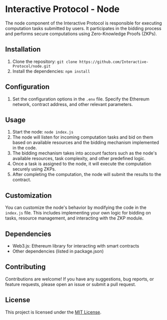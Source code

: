 # Interactive Protocol - Node

The node component of the Interactive Protocol is responsible for executing computation tasks submitted by users. It participates in the bidding process and performs secure computations using Zero-Knowledge Proofs (ZKPs).

## Installation

1. Clone the repository: `git clone https://github.com/Interactive-Protocol/node.git`
2. Install the dependencies: `npm install`

## Configuration

1. Set the configuration options in the `.env` file. Specify the Ethereum network, contract address, and other relevant parameters.

## Usage

1. Start the node: `node index.js`
2. The node will listen for incoming computation tasks and bid on them based on available resources and the bidding mechanism implemented in the code.
3. The bidding mechanism takes into account factors such as the node's available resources, task complexity, and other predefined logic.
4. Once a task is assigned to the node, it will execute the computation securely using ZKPs.
5. After completing the computation, the node will submit the results to the contract.

## Customization

You can customize the node's behavior by modifying the code in the `index.js` file. This includes implementing your own logic for bidding on tasks, resource management, and interacting with the ZKP module.

## Dependencies

- Web3.js: Ethereum library for interacting with smart contracts
- Other dependencies (listed in package.json)

## Contributing

Contributions are welcome! If you have any suggestions, bug reports, or feature requests, please open an issue or submit a pull request.

## License

This project is licensed under the [MIT License](LICENSE).

